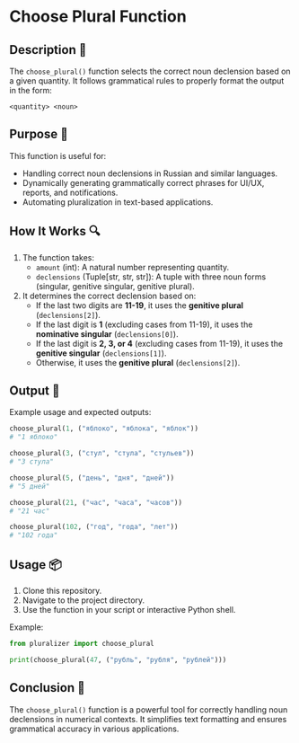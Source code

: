 # Choose Plural Function

## Description 📝

The `choose_plural()` function selects the correct noun declension based on a given quantity.
It follows grammatical rules to properly format the output in the form:

```
<quantity> <noun>
```

## Purpose 🎯

This function is useful for:

-   Handling correct noun declensions in Russian and similar languages.
-   Dynamically generating grammatically correct phrases for UI/UX, reports, and notifications.
-   Automating pluralization in text-based applications.

## How It Works 🔍

1. The function takes:
    - `amount` (int): A natural number representing quantity.
    - `declensions` (Tuple[str, str, str]): A tuple with three noun forms (singular, genitive singular, genitive plural).
2. It determines the correct declension based on:
    - If the last two digits are **11-19**, it uses the **genitive plural** (`declensions[2]`).
    - If the last digit is **1** (excluding cases from 11-19), it uses the **nominative singular** (`declensions[0]`).
    - If the last digit is **2, 3, or 4** (excluding cases from 11-19), it uses the **genitive singular** (`declensions[1]`).
    - Otherwise, it uses the **genitive plural** (`declensions[2]`).

## Output 📜

Example usage and expected outputs:

```python
choose_plural(1, ("яблоко", "яблока", "яблок"))
# "1 яблоко"

choose_plural(3, ("стул", "стула", "стульев"))
# "3 стула"

choose_plural(5, ("день", "дня", "дней"))
# "5 дней"

choose_plural(21, ("час", "часа", "часов"))
# "21 час"

choose_plural(102, ("год", "года", "лет"))
# "102 года"
```

## Usage 📦

1. Clone this repository.
2. Navigate to the project directory.
3. Use the function in your script or interactive Python shell.

Example:

```python
from pluralizer import choose_plural

print(choose_plural(47, ("рубль", "рубля", "рублей")))
```

## Conclusion 🚀

The `choose_plural()` function is a powerful tool for correctly handling noun declensions in numerical contexts.
It simplifies text formatting and ensures grammatical accuracy in various applications.
